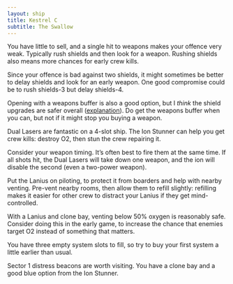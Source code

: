 ```yaml
---
layout: ship
title: Kestrel C
subtitle: The Swallow
---
```

You have little to sell, and a single hit to weapons makes your offence very weak. Typically rush shields and then look for a weapon. Rushing shields also means more chances for early crew kills.

Since your offence is bad against two shields, it might sometimes be better to delay shields and look for an early weapon. One good compromise could be to rush shields-3 but delay shields-4.

Opening with a weapons buffer is also a good option, but I *think* the shield upgrades are safer overall ([explanation](/#weapons-buffer)). Do get the weapons buffer when you can, but not if it might stop you buying a weapon.

Dual Lasers are fantastic on a 4-slot ship. The Ion Stunner can help you get crew kills: destroy O2, then stun the crew repairing it.

Consider your weapon timing. It’s often best to fire them at the same time. If all shots hit, the Dual Lasers will take down one weapon, and the ion will disable the second (even a two-power weapon).

Put the Lanius on piloting, to protect it from boarders and help with nearby venting. Pre-vent nearby rooms, then allow them to refill slightly: refilling makes it easier for other crew to distract your Lanius if they get mind-controlled.

With a Lanius and clone bay, venting below 50% oxygen is reasonably safe. Consider doing this in the early game, to increase the chance that enemies target O2 instead of something that matters.

You have three empty system slots to fill, so try to buy your first system a little earlier than usual.

Sector 1 distress beacons are worth visiting. You have a clone bay and a good blue option from the Ion Stunner.